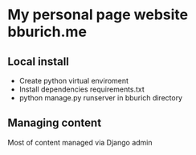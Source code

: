 # My personal page website bburich.me

## Local install

- Create python virtual enviroment
- Install dependencies requirements.txt
- python manage.py runserver in bburich directory

## Managing content

Most of content managed via Django admin
